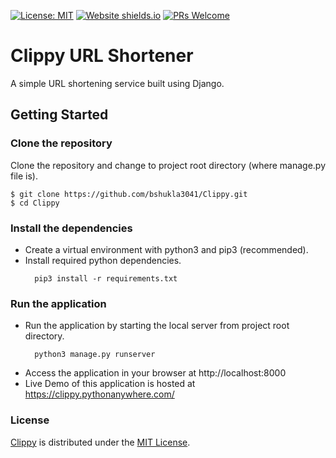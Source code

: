 [![License: MIT](https://img.shields.io/badge/License-MIT-yellow.svg)](https://opensource.org/licenses/MIT)
[![Website shields.io](https://img.shields.io/website-up-down-green-red/http/shields.io.svg)](http://shields.io/)
[![PRs Welcome](https://img.shields.io/badge/PRs-welcome-brightgreen.svg?style=flat-square)](http://makeapullrequest.com)


# Clippy URL Shortener
A simple URL shortening service built using Django. 

## Getting Started

### Clone the repository
Clone the repository and change to project root directory (where manage.py file is).
```
$ git clone https://github.com/bshukla3041/Clippy.git
$ cd Clippy
```
### Install the dependencies
* Create a virtual environment with python3 and pip3 (recommended).
* Install required python dependencies. 
  ```
    pip3 install -r requirements.txt
  ```
### Run the application
* Run the application by starting the local server from project root directory.
  ```
    python3 manage.py runserver
  ```
* Access the application in your browser at http://localhost:8000
* Live Demo of this application is hosted at https://clippy.pythonanywhere.com/

### License
[Clippy](https://github.com/bshukla3041/Clippy) is distributed under the [MIT License](https://github.com/bshukla3041/Clippy/blob/master/LICENSE). 
